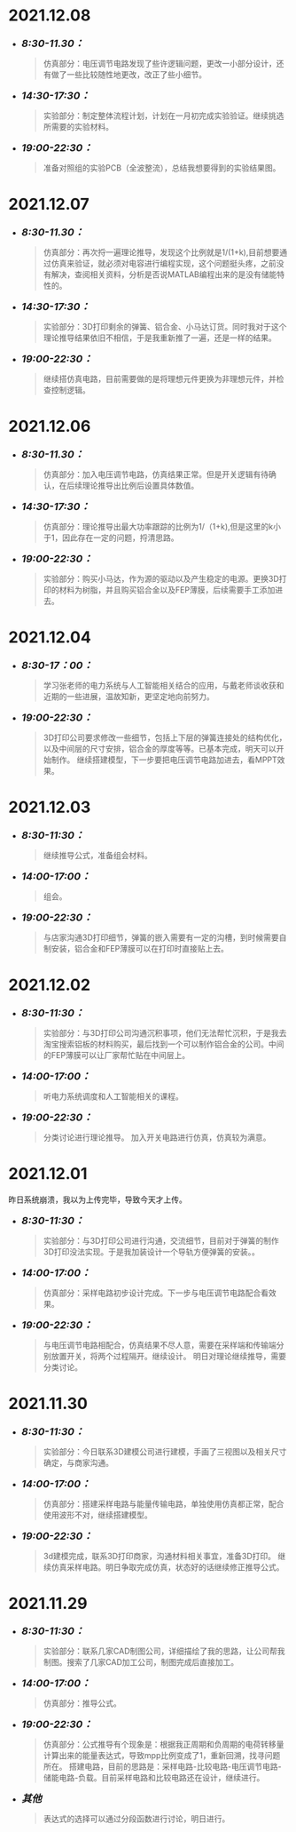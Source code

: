 # 2021.12.08
* <font size=4>__*8:30-11.30：*__</font>
    > 仿真部分：电压调节电路发现了些许逻辑问题，更改一小部分设计，还有做了一些比较随性地更改，改正了些小细节。
* <font size=4>__*14:30-17:30：*__</font>
    >实验部分：制定整体流程计划，计划在一月初完成实验验证。继续挑选所需要的实验材料。
* <font size=4>__*19:00-22:30：*__</font>
    > 准备对照组的实验PCB（全波整流），总结我想要得到的实验结果图。
# 2021.12.07
* <font size=4>__*8:30-11.30：*__</font>
    > 仿真部分：再次捋一遍理论推导，发现这个比例就是1/(1+k),目前想要通过仿真来验证，就必须对电容进行编程实现，这个问题挺头疼，之前没有解决，查阅相关资料，分析是否说MATLAB编程出来的是没有储能特性的。
* <font size=4>__*14:30-17:30：*__</font>
    >实验部分：3D打印剩余的弹簧、铝合金、小马达订货。同时我对于这个理论推导结果依旧不相信，于是我重新推了一遍，还是一样的结果。
* <font size=4>__*19:00-22:30：*__</font>
    > 继续搭仿真电路，目前需要做的是将理想元件更换为非理想元件，并检查控制逻辑。
# 2021.12.06
* <font size=4>__*8:30-11.30：*__</font>
    > 仿真部分：加入电压调节电路，仿真结果正常。但是开关逻辑有待确认，在后续理论推导出比例后设置具体数值。
* <font size=4>__*14:30-17:30：*__</font>
    > 仿真部分：理论推导出最大功率跟踪的比例为1/（1+k),但是这里的k小于1，因此存在一定的问题，捋清思路。
* <font size=4>__*19:00-22:30：*__</font>
    > 实验部分：购买小马达，作为源的驱动以及产生稳定的电源。更换3D打印的材料为树脂，并且购买铝合金以及FEP薄膜，后续需要手工添加进去。
# 2021.12.04
* <font size=4>__*8:30-17：00：*__</font>
    > 学习张老师的电力系统与人工智能相关结合的应用，与戴老师谈收获和近期的一些进展，温故知新，更坚定地向前努力。
* <font size=4>__*19:00-22:30：*__</font>
    > 3D打印公司要求修改一些细节，包括上下层的弹簧连接处的结构优化，以及中间层的尺寸安排，铝合金的厚度等等。已基本完成，明天可以开始制作。
    > 继续搭建模型，下一步要把电压调节电路加进去，看MPPT效果。
# 2021.12.03
* <font size=4>__*8:30-11:30：*__</font>
    > 继续推导公式，准备组会材料。
* <font size=4>__*14:00-17:00：*__</font>
    > 组会。
* <font size=4>__*19:00-22:30：*__</font>
    > 与店家沟通3D打印细节，弹簧的嵌入需要有一定的沟槽，到时候需要自制安装，铝合金和FEP薄膜可以在打印时直接贴上去。
# 2021.12.02
* <font size=4>__*8:30-11:30：*__</font>
    > 实验部分：与3D打印公司沟通沉积事项，他们无法帮忙沉积，于是我去淘宝搜索铝板的材料购买，最后找到一个可以制作铝合金的公司。中间的FEP薄膜可以让厂家帮忙贴在中间层上。
* <font size=4>__*14:00-17:00：*__</font>
    > 听电力系统调度和人工智能相关的课程。
* <font size=4>__*19:00-22:30：*__</font>
    > 分类讨论进行理论推导。
    > 加入开关电路进行仿真，仿真较为满意。
# 2021.12.01
昨日系统崩溃，我以为上传完毕，导致今天才上传。
* <font size=4>__*8:30-11:30：*__</font>
    > 实验部分：与3D打印公司进行沟通，交流细节，目前对于弹簧的制作3D打印没法实现。于是我加装设计一个导轨方便弹簧的安装。。
* <font size=4>__*14:00-17:00：*__</font>
    > 仿真部分：采样电路初步设计完成。下一步与电压调节电路配合看效果。
* <font size=4>__*19:00-22:30：*__</font>
    > 与电压调节电路相配合，仿真结果不尽人意，需要在采样端和传输端分别放置开关，将两个过程隔开。继续设计。
    > 明日对理论继续推导，需要分类讨论。
# 2021.11.30
* <font size=4>__*8:30-11:30：*__</font>
    > 实验部分：今日联系3D建模公司进行建模，手画了三视图以及相关尺寸确定，与商家沟通。
* <font size=4>__*14:00-17:00：*__</font>
    > 仿真部分：搭建采样电路与能量传输电路，单独使用仿真都正常，配合使用波形不对，继续搭建模型。
* <font size=4>__*19:00-22:30：*__</font>
    > 3d建模完成，联系3D打印商家，沟通材料相关事宜，准备3D打印。
    > 继续仿真采样电路。明日争取完成仿真，状态好的话继续修正推导公式。
# 2021.11.29
* <font size=4>__*8:30-11:30：*__</font>
    > 实验部分：联系几家CAD制图公司，详细描绘了我的思路，让公司帮我制图。搜索了几家CAD加工公司，制图完成后直接加工。</font>
* <font size=4>__*14:00-17:00：*__</font>
    > 仿真部分：推导公式。
* <font size=4>__*19:00-22:30：*__</font>
    > 仿真部分：公式推导有个现象是：根据我正周期和负周期的电荷转移量计算出来的能量表达式，导致mpp比例变成了1，重新回溯，找寻问题所在。
    > 搭建电路，目前的思路是：采样电路-比较电路-电压调节电路-储能电路-负载。目前采样电路和比较电路还在设计，继续进行。
* <font size=4>__*其他*__</font>
    >表达式的选择可以通过分段函数进行讨论，明日进行。
